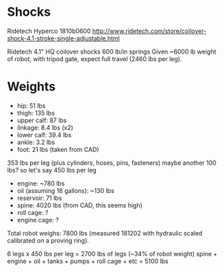 Shocks
====
Ridetech Hyperco 1810b0600
http://www.ridetech.com/store/coilover-shock-4.1-stroke-single-adjustable.html

Ridetech 4.1" HQ coilover shocks 600 lb/in springs
Given ~6000 lb weight of robot, with tripod gate, expect full travel (2460 lbs per leg).


Weights
====
- hip: 51 lbs
- thigh: 135 lbs
- upper calf: 87 lbs
- linkage: 8.4 lbs (x2)
- lower calf: 39.4 lbs
- ankle: 3.2 lbs
- foot: 21 lbs (taken from CAD)

353 lbs per leg (plus cylinders, hoses, pins, fasteners) maybe another 100 lbs? so let's say 450 lbs per leg

- engine: ~780 lbs
- oil (assuming 18 gallons): ~130 lbs
- reservoir: 71 lbs
- spine: 4020 lbs (from CAD, this seems high)
- roll cage: ?
- engine cage: ?

Total robot weighs: 7800 lbs (measured 181202 with hydraulic scaled calibrated on a proving ring).

6 legs x 450 lbs per leg = 2700 lbs of legs (~34% of robot weight)
spine + engine + oil + tanks + pumps + roll cage + etc = 5100 lbs
